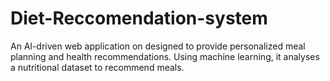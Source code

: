 # Diet-Reccomendation-system
An Al-driven web application on designed to provide personalized meal  planning and health recommendations. Using machine learning, it  analyses a nutritional dataset to recommend meals.
